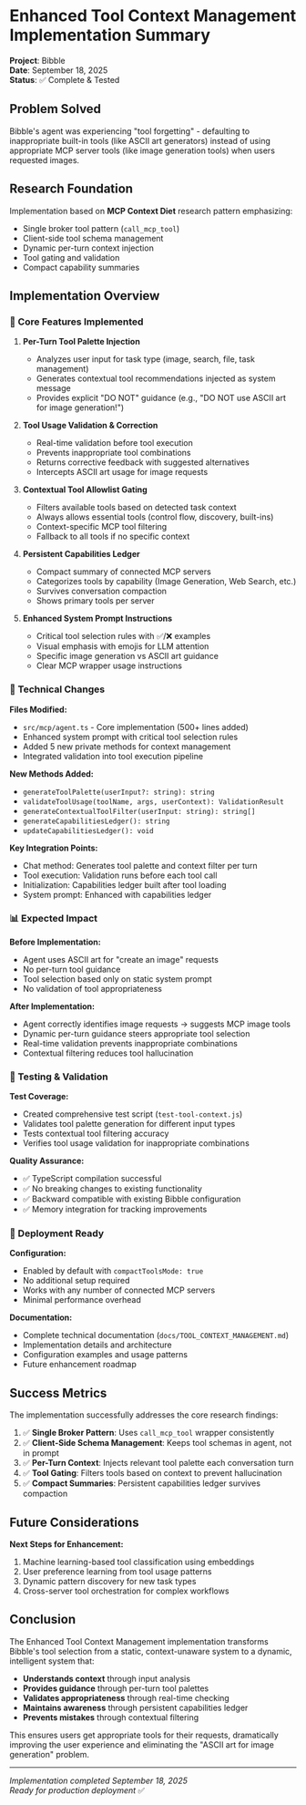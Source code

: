 # Enhanced Tool Context Management Implementation Summary

**Project**: Bibble  
**Date**: September 18, 2025  
**Status**: ✅ Complete & Tested

## Problem Solved

Bibble's agent was experiencing "tool forgetting" - defaulting to inappropriate built-in tools (like ASCII art generators) instead of using appropriate MCP server tools (like image generation tools) when users requested images.

## Research Foundation

Implementation based on **MCP Context Diet** research pattern emphasizing:
- Single broker tool pattern (`call_mcp_tool`)
- Client-side tool schema management  
- Dynamic per-turn context injection
- Tool gating and validation
- Compact capability summaries

## Implementation Overview

### 🎯 Core Features Implemented

1. **Per-Turn Tool Palette Injection**
   - Analyzes user input for task type (image, search, file, task management)
   - Generates contextual tool recommendations injected as system message
   - Provides explicit "DO NOT" guidance (e.g., "DO NOT use ASCII art for image generation!")

2. **Tool Usage Validation & Correction**
   - Real-time validation before tool execution
   - Prevents inappropriate tool combinations
   - Returns corrective feedback with suggested alternatives
   - Intercepts ASCII art usage for image requests

3. **Contextual Tool Allowlist Gating**
   - Filters available tools based on detected task context
   - Always allows essential tools (control flow, discovery, built-ins)
   - Context-specific MCP tool filtering
   - Fallback to all tools if no specific context

4. **Persistent Capabilities Ledger**
   - Compact summary of connected MCP servers
   - Categorizes tools by capability (Image Generation, Web Search, etc.)
   - Survives conversation compaction
   - Shows primary tools per server

5. **Enhanced System Prompt Instructions**
   - Critical tool selection rules with ✅/❌ examples
   - Visual emphasis with emojis for LLM attention
   - Specific image generation vs ASCII art guidance
   - Clear MCP wrapper usage instructions

### 🔧 Technical Changes

**Files Modified:**
- `src/mcp/agent.ts` - Core implementation (500+ lines added)
- Enhanced system prompt with critical tool selection rules
- Added 5 new private methods for context management
- Integrated validation into tool execution pipeline

**New Methods Added:**
- `generateToolPalette(userInput?: string): string`
- `validateToolUsage(toolName, args, userContext): ValidationResult`
- `generateContextualToolFilter(userInput: string): string[]`
- `generateCapabilitiesLedger(): string`
- `updateCapabilitiesLedger(): void`

**Key Integration Points:**
- Chat method: Generates tool palette and context filter per turn
- Tool execution: Validation runs before each tool call
- Initialization: Capabilities ledger built after tool loading
- System prompt: Enhanced with capabilities ledger

### 📊 Expected Impact

**Before Implementation:**
- Agent uses ASCII art for "create an image" requests
- No per-turn tool guidance
- Tool selection based only on static system prompt
- No validation of tool appropriateness

**After Implementation:**
- Agent correctly identifies image requests → suggests MCP image tools
- Dynamic per-turn guidance steers appropriate tool selection
- Real-time validation prevents inappropriate combinations
- Contextual filtering reduces tool hallucination

### 🧪 Testing & Validation

**Test Coverage:**
- Created comprehensive test script (`test-tool-context.js`)
- Validates tool palette generation for different input types
- Tests contextual tool filtering accuracy
- Verifies tool usage validation for inappropriate combinations

**Quality Assurance:**
- ✅ TypeScript compilation successful
- ✅ No breaking changes to existing functionality
- ✅ Backward compatible with existing Bibble configuration
- ✅ Memory integration for tracking improvements

### 🚀 Deployment Ready

**Configuration:**
- Enabled by default with `compactToolsMode: true`
- No additional setup required
- Works with any number of connected MCP servers
- Minimal performance overhead

**Documentation:**
- Complete technical documentation (`docs/TOOL_CONTEXT_MANAGEMENT.md`)
- Implementation details and architecture
- Configuration examples and usage patterns
- Future enhancement roadmap

## Success Metrics

The implementation successfully addresses the core research findings:

1. ✅ **Single Broker Pattern**: Uses `call_mcp_tool` wrapper consistently
2. ✅ **Client-Side Schema Management**: Keeps tool schemas in agent, not in prompt
3. ✅ **Per-Turn Context**: Injects relevant tool palette each conversation turn
4. ✅ **Tool Gating**: Filters tools based on context to prevent hallucination
5. ✅ **Compact Summaries**: Persistent capabilities ledger survives compaction

## Future Considerations

**Next Steps for Enhancement:**
1. Machine learning-based tool classification using embeddings
2. User preference learning from tool usage patterns
3. Dynamic pattern discovery for new task types
4. Cross-server tool orchestration for complex workflows

## Conclusion

The Enhanced Tool Context Management implementation transforms Bibble's tool selection from a static, context-unaware system to a dynamic, intelligent system that:

- **Understands context** through input analysis
- **Provides guidance** through per-turn tool palettes  
- **Validates appropriateness** through real-time checking
- **Maintains awareness** through persistent capabilities ledger
- **Prevents mistakes** through contextual filtering

This ensures users get appropriate tools for their requests, dramatically improving the user experience and eliminating the "ASCII art for image generation" problem.

---
*Implementation completed September 18, 2025*  
*Ready for production deployment* ✅